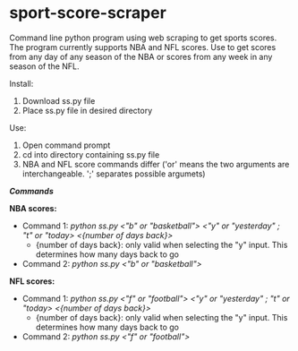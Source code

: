 # sport-score-scraper
Command line python program using web scraping to get sports scores.
The program currently supports NBA and NFL scores. Use to get scores from any day of any season of the NBA or scores from any week in any season of the NFL.

Install:
  1. Download ss.py file
  2. Place ss.py file in desired directory

Use:
  1. Open command prompt
  2. cd into directory containing ss.py file
  3. NBA and NFL score commands differ ('or' means the two arguments are interchangeable. ';' separates possible argumets)

***Commands***

**NBA scores:**
  * Command 1: *python ss.py <"b" or "basketball"> <"y" or "yesterday" ; "t" or "today> <{number of days back}>*
    * {number of days back}: only valid when selecting the "y" input. This determines how many days back to go
  * Command 2: *python ss.py <"b" or "basketball"> <month> <day> <year>*

**NFL scores:**
  * Command 1: *python ss.py <"f" or "football"> <"y" or "yesterday" ; "t" or "today> <{number of days back}>*
    * {number of days back}: only valid when selecting the "y" input. This determines how many days back to go
  * Command 2: *python ss.py <"f" or "football">*
